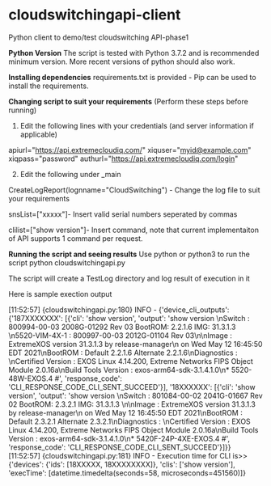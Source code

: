 # cloudswitchingapi-client
Python client to demo/test cloudswitching API-phase1

**Python Version**
The script is tested with Python 3.7.2 and is recommended minimum version. More recent versions of python should also work.

**Installing dependencies**
requirements.txt is provided - Pip can be used to install the requirements.


**Changing script to suit your requirements** (Perform these steps before running)
1. Edit the following lines with your credentials (and server information if applicable)

apiurl="https://api.extremecloudiq.com/"
xiquser="myid@example.com"
xiqpass="password"
authurl="https://api.extremecloudiq.com/login"

2. Edit the following under  _main

CreateLogReport(lognname="CloudSwitching") - Change the log file to suit your requirements
  
 snsList=["xxxxx"]- Insert valid serial numbers seperated by commas
 
 clilist=["show version"]- Insert command,  note that current implementaiton of API supports 1 command per request.
 
 

**Running the script and seeing results**
Use python or python3 to run the script
python cloudswitchingapi.py

The script will create a TestLog directory and log result of execution in it

Here is sample exection output


[11:52:57] {cloudswitchingapi.py:180} INFO - {'device_cli_outputs': {'187XXXXXXX': [{'cli': 'show version', 'output': 'show version \nSwitch          : 800994-00-03 2008G-01292 Rev 03 BootROM: 2.2.1.6    IMG: 31.3.1.3  \n5520-VIM-4X-1   : 800997-00-03 2012G-01104 Rev 03\n\nImage   : ExtremeXOS version 31.3.1.3 by release-manager\n          on Wed May 12 16:45:50 EDT 2021\nBootROM : Default 2.2.1.6  Alternate 2.2.1.6\nDiagnostics : \nCertified Version : EXOS Linux 4.14.200, Extreme Networks FIPS Object Module 2.0.16a\nBuild Tools Version : exos-arm64-sdk-3.1.4.1.0\n* 5520-48W-EXOS.4 #', 'response_code': 'CLI_RESPONSE_CODE_CLI_SENT_SUCCEED'}], '18XXXXXX': [{'cli': 'show version', 'output': 'show version \nSwitch          : 801084-00-02 2041G-01667 Rev 02 BootROM: 2.3.2.1    IMG: 31.3.1.3  \n\nImage   : ExtremeXOS version 31.3.1.3 by release-manager\n          on Wed May 12 16:45:50 EDT 2021\nBootROM : Default 2.3.2.1  Alternate 2.3.2.1\nDiagnostics : \nCertified Version : EXOS Linux 4.14.200, Extreme Networks FIPS Object Module 2.0.16a\nBuild Tools Version : exos-arm64-sdk-3.1.4.1.0\n* 5420F-24P-4XE-EXOS.4 #', 'response_code': 'CLI_RESPONSE_CODE_CLI_SENT_SUCCEED'}]}}
[11:52:57] {cloudswitchingapi.py:181} INFO - Execution time for CLI is>> {'devices': {'ids': [18XXXXX, 18XXXXXXXX]}, 'clis': ['show version'], 'execTime': [datetime.timedelta(seconds=58, microseconds=451560)]}


